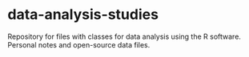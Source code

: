 # data-analysis-studies

Repository for files with classes for data analysis using the R software. Personal notes and open-source data files.